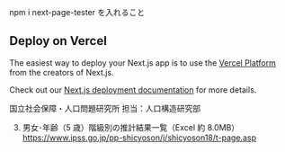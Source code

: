 npm i next-page-tester
を入れること

## Deploy on Vercel

The easiest way to deploy your Next.js app is to use the [Vercel Platform](https://vercel.com/new?utm_medium=default-template&filter=next.js&utm_source=create-next-app&utm_campaign=create-next-app-readme) from the creators of Next.js.

Check out our [Next.js deployment documentation](https://nextjs.org/docs/deployment) for more details.

国立社会保障・人口問題研究所
担当：人口構造研究部

3. 男女･年齢（5 歳）階級別の推計結果一覧（Excel 約 8.0MB）
   https://www.ipss.go.jp/pp-shicyoson/j/shicyoson18/t-page.asp
